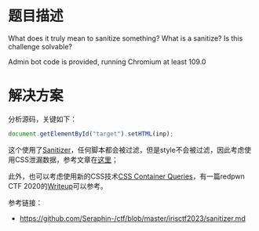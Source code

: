 # 题目描述

What does it truly mean to sanitize something? What is a sanitize? Is this challenge solvable?

Admin bot code is provided, running Chromium at least 109.0

# 解决方案

分析源码，关键如下：

```js
document.getElementById("target").setHTML(inp);
```

这个使用了[Sanitizer](https://developer.mozilla.org/en-US/docs/Web/API/HTML_Sanitizer_API)，任何脚本都会被过滤，但是style不会被过滤，因此考虑使用CSS泄漏数据，参考文章在[这里](https://research.securitum.com/stealing-data-in-great-style-how-to-use-css-to-attack-web-application/)；

此外，也可以考虑使用新的CSS技术[CSS Container Queries](https://developer.mozilla.org/en-US/docs/Web/CSS/CSS_Container_Queries)，有一篇redpwn CTF 2020的[Writeup](https://git.lain.faith/BLAHAJ/redpwn-flag-sharer)可以参考。

参考链接：

- https://github.com/Seraphin-/ctf/blob/master/irisctf2023/sanitizer.md
